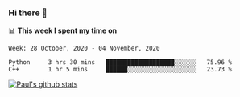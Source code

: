 ### Hi there 👋

📊 **This week I spent my time on**
<!--START_SECTION:waka-->
```text
Week: 28 October, 2020 - 04 November, 2020

Python     3 hrs 30 mins   ███████████████████░░░░░░   75.96 % 
C++        1 hr 5 mins     ██████░░░░░░░░░░░░░░░░░░░   23.73 % 
```
<!--END_SECTION:waka-->


[![Paul's github stats](https://github-readme-stats.vercel.app/api?username=mickeyouyou&theme=dracula&show_icons=true)](https://github.com/anuraghazra/github-readme-stats)

